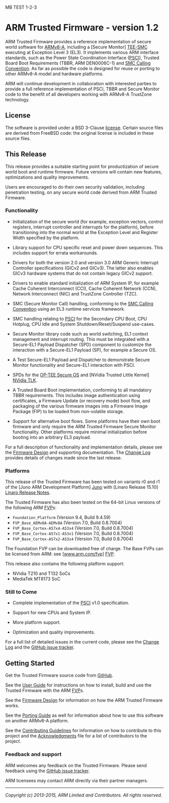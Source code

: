 MB TEST 1-2-3

ARM Trusted Firmware - version 1.2
==================================

ARM Trusted Firmware provides a reference implementation of secure world
software for [ARMv8-A], including a [Secure Monitor] [TEE-SMC] executing at
Exception Level 3 (EL3). It implements various ARM interface standards, such as
the Power State Coordination Interface ([PSCI]), Trusted Board Boot Requirements
(TBBR, ARM DEN0006C-1) and [SMC Calling Convention][SMCCC]. As far as possible
the code is designed for reuse or porting to other ARMv8-A model and hardware
platforms.

ARM will continue development in collaboration with interested parties to
provide a full reference implementation of PSCI, TBBR and Secure Monitor code
to the benefit of all developers working with ARMv8-A TrustZone technology.


License
-------

The software is provided under a BSD 3-Clause [license]. Certain source files
are derived from FreeBSD code: the original license is included in these
source files.


This Release
------------

This release provides a suitable starting point for productization of secure
world boot and runtime firmware. Future versions will contain new features,
optimizations and quality improvements.

Users are encouraged to do their own security validation, including penetration
testing, on any secure world code derived from ARM Trusted Firmware.

### Functionality

*   Initialization of the secure world (for example, exception vectors, control
    registers, interrupt controller and interrupts for the platform), before
    transitioning into the normal world at the Exception Level and Register
    Width specified by the platform.

*   Library support for CPU specific reset and power down sequences. This
    includes support for errata workarounds.

*   Drivers for both the version 2.0 and version 3.0 ARM Generic Interrupt
    Controller specifications (GICv2 and GICv3). The latter also enables GICv3
    hardware systems that do not contain legacy GICv2 support.

*   Drivers to enable standard initialization of ARM System IP, for example
    Cache Coherent Interconnect (CCI), Cache Coherent Network (CCN), Network
    Interconnect (NIC) and TrustZone Controller (TZC).

*   SMC (Secure Monitor Call) handling, conforming to the [SMC Calling
    Convention][SMCCC] using an EL3 runtime services framework.

*   SMC handling relating to [PSCI] for the Secondary CPU Boot, CPU Hotplug,
    CPU Idle and System Shutdown/Reset/Suspend use-cases.

*   Secure Monitor library code such as world switching, EL1 context management
    and interrupt routing. This must be integrated with a Secure-EL1 Payload
    Dispatcher (SPD) component to customize the interaction with a Secure-EL1
    Payload (SP), for example a Secure OS.

*   A Test Secure-EL1 Payload and Dispatcher to demonstrate Secure Monitor
    functionality and Secure-EL1 interaction with PSCI.

*   SPDs for the [OP-TEE Secure OS] and [NVidia Trusted Little Kernel]
    [NVidia TLK].

*   A Trusted Board Boot implementation, conforming to all mandatory TBBR
    requirements. This includes image authentication using certificates, a
    Firmware Update (or recovery mode) boot flow, and packaging of the various
    firmware images into a Firmware Image Package (FIP) to be loaded from
    non-volatile storage.

*   Support for alternative boot flows. Some platforms have their own boot
    firmware and only require the ARM Trusted Firmware Secure Monitor
    functionality. Other platforms require minimal initialization before
    booting into an arbitrary EL3 payload.

For a full description of functionality and implementation details, please
see the [Firmware Design] and supporting documentation. The [Change Log]
provides details of changes made since the last release.

### Platforms

This release of the Trusted Firmware has been tested on variants r0 and r1 of
the [Juno ARM Development Platform] [Juno] with [Linaro Release 15.10]
[Linaro Release Notes].

The Trusted Firmware has also been tested on the 64-bit Linux versions of the
following ARM [FVP]s:

*   `Foundation_Platform` (Version 9.4, Build 9.4.59)
*   `FVP_Base_AEMv8A-AEMv8A` (Version 7.0, Build 0.8.7004)
*   `FVP_Base_Cortex-A57x4-A53x4` (Version 7.0, Build 0.8.7004)
*   `FVP_Base_Cortex-A57x1-A53x1` (Version 7.0, Build 0.8.7004)
*   `FVP_Base_Cortex-A57x2-A53x4` (Version 7.0, Build 0.8.7004)

The Foundation FVP can be downloaded free of charge. The Base FVPs can be
licensed from ARM: see [www.arm.com/fvp] [FVP].

This release also contains the following platform support:

*   NVidia T210 and T132 SoCs
*   MediaTek MT8173 SoC

### Still to Come

*   Complete implementation of the [PSCI] v1.0 specification.

*   Support for new CPUs and System IP.

*   More platform support.

*   Optimization and quality improvements.

For a full list of detailed issues in the current code, please see the [Change
Log] and the [GitHub issue tracker].


Getting Started
---------------

Get the Trusted Firmware source code from
[GitHub](https://www.github.com/ARM-software/arm-trusted-firmware).

See the [User Guide] for instructions on how to install, build and use
the Trusted Firmware with the ARM [FVP]s.

See the [Firmware Design] for information on how the ARM Trusted Firmware works.

See the [Porting Guide] as well for information about how to use this
software on another ARMv8-A platform.

See the [Contributing Guidelines] for information on how to contribute to this
project and the [Acknowledgments] file for a list of contributors to the
project.

### Feedback and support

ARM welcomes any feedback on the Trusted Firmware. Please send feedback using
the [GitHub issue tracker].

ARM licensees may contact ARM directly via their partner managers.


- - - - - - - - - - - - - - - - - - - - - - - - - -

_Copyright (c) 2013-2015, ARM Limited and Contributors. All rights reserved._


[License]:                  ./license.md "BSD license for ARM Trusted Firmware"
[Contributing Guidelines]:  ./contributing.md "Guidelines for contributors"
[Acknowledgments]:          ./acknowledgements.md "Contributor acknowledgments"
[Change Log]:               ./docs/change-log.md
[User Guide]:               ./docs/user-guide.md
[Firmware Design]:          ./docs/firmware-design.md
[Porting Guide]:            ./docs/porting-guide.md

[ARMv8-A]:               http://www.arm.com/products/processors/armv8-architecture.php "ARMv8-A Architecture"
[FVP]:                   http://www.arm.com/fvp "ARM's Fixed Virtual Platforms"
[Juno]:                  http://www.arm.com/products/tools/development-boards/versatile-express/juno-arm-development-platform.php "Juno ARM Development Platform"
[PSCI]:                  http://infocenter.arm.com/help/topic/com.arm.doc.den0022c/DEN0022C_Power_State_Coordination_Interface.pdf "Power State Coordination Interface PDD (ARM DEN 0022C)"
[SMCCC]:                 http://infocenter.arm.com/help/topic/com.arm.doc.den0028a/index.html "SMC Calling Convention PDD (ARM DEN 0028A)"
[TEE-SMC]:               http://www.arm.com/products/processors/technologies/trustzone/tee-smc.php "Secure Monitor and TEEs"
[GitHub issue tracker]:  https://github.com/ARM-software/tf-issues/issues
[OP-TEE Secure OS]:      https://github.com/OP-TEE/optee_os
[NVidia TLK]:            http://nv-tegra.nvidia.com/gitweb/?p=3rdparty/ote_partner/tlk.git;a=summary
[Linaro Release Notes]:  https://community.arm.com/docs/DOC-10952#jive_content_id_Linaro_Release_1510
